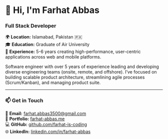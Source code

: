 # 👋 Hi, I'm **Farhat Abbas**

### Full Stack Developer  

🌍 **Location:** Islamabad, Pakistan 🇵🇰  
🎓 **Education:** Graduate of Air University  
💼 **Experience:** 5-6 years creating high-performance, user-centric applications across web and mobile platforms.  

Software engineer with over 5 years of experience leading and developing diverse engineering teams (onsite, remote, and offshore). I’ve focused on building scalable product architecture, streamlining agile processes (Scrum/Kanban), and managing product suite.

---

### 📫 **Get in Touch**  

💌 **Email:** [farhat.abbas3500@gmail.com](mailto:farhat.abbas3500@gmail.com)  
🔗 **Portfolio:** [farhat-abbas.me](https://farhat-abbas.me)  
💻 **GitHub:** [github.com/farhat-is-coding](https://github.com/farhat-is-coding)  
🌐 **LinkedIn:** [linkedin.com/in/farhat-abbas](https://linkedin.com/in/farhat-abbas)  
